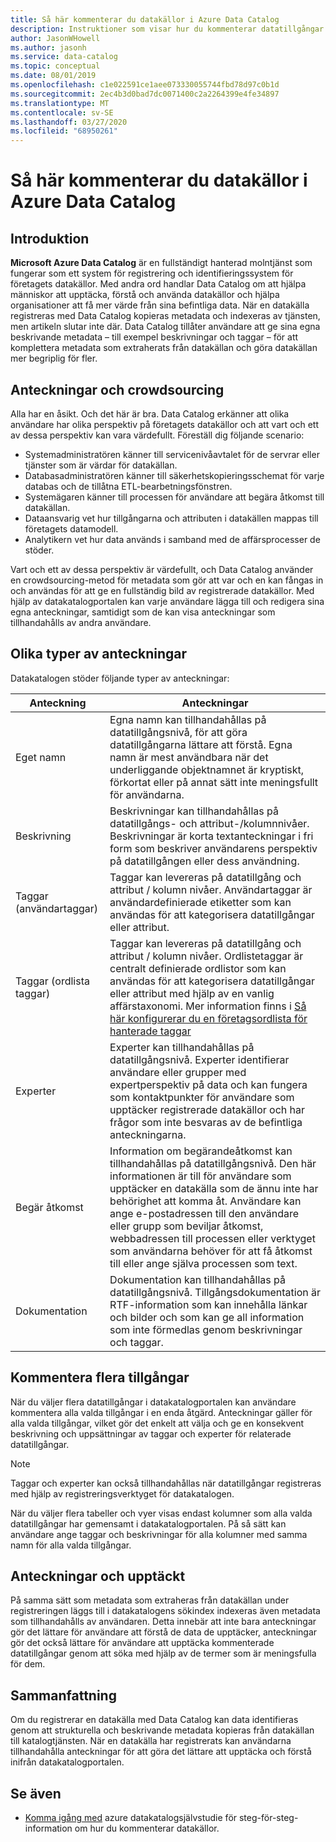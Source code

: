 ```yaml
---
title: Så här kommenterar du datakällor i Azure Data Catalog
description: Instruktioner som visar hur du kommenterar datatillgångar i Azure Data Catalog, inklusive egna namn, taggar, beskrivningar och experter.
author: JasonWHowell
ms.author: jasonh
ms.service: data-catalog
ms.topic: conceptual
ms.date: 08/01/2019
ms.openlocfilehash: c1e022591ce1aee073330055744fbd78d97c0b1d
ms.sourcegitcommit: 2ec4b3d0bad7dc0071400c2a2264399e4fe34897
ms.translationtype: MT
ms.contentlocale: sv-SE
ms.lasthandoff: 03/27/2020
ms.locfileid: "68950261"
---
```

# <a name="how-to-annotate-data-sources-in-azure-data-catalog"></a>Så här kommenterar du datakällor i Azure Data Catalog

## <a name="introduction"></a>Introduktion

**Microsoft Azure Data Catalog** är en fullständigt hanterad molntjänst som fungerar som ett system för registrering och identifieringssystem för företagets datakällor. Med andra ord handlar Data Catalog om att hjälpa människor att upptäcka, förstå och använda datakällor och hjälpa organisationer att få mer värde från sina befintliga data. När en datakälla registreras med Data Catalog kopieras metadata och indexeras av tjänsten, men artikeln slutar inte där. Data Catalog tillåter användare att ge sina egna beskrivande metadata – till exempel beskrivningar och taggar – för att komplettera metadata som extraherats från datakällan och göra datakällan mer begriplig för fler.

## <a name="annotation-and-crowdsourcing"></a>Anteckningar och crowdsourcing
Alla har en åsikt. Och det här är bra.
Data Catalog erkänner att olika användare har olika perspektiv på företagets datakällor och att vart och ett av dessa perspektiv kan vara värdefullt. Föreställ dig följande scenario:

* Systemadministratören känner till servicenivåavtalet för de servrar eller tjänster som är värdar för datakällan.
* Databasadministratören känner till säkerhetskopieringsschemat för varje databas och de tillåtna ETL-bearbetningsfönstren.
* Systemägaren känner till processen för användare att begära åtkomst till datakällan.
* Dataansvarig vet hur tillgångarna och attributen i datakällen mappas till företagets datamodell.
* Analytikern vet hur data används i samband med de affärsprocesser de stöder.

Vart och ett av dessa perspektiv är värdefullt, och Data Catalog använder en crowdsourcing-metod för metadata som gör att var och en kan fångas in och användas för att ge en fullständig bild av registrerade datakällor. Med hjälp av datakatalogportalen kan varje användare lägga till och redigera sina egna anteckningar, samtidigt som de kan visa anteckningar som tillhandahålls av andra användare.

## <a name="different-types-of-annotations"></a>Olika typer av anteckningar
Datakatalogen stöder följande typer av anteckningar:

| Anteckning | Anteckningar |
| --- | --- |
| Eget namn |Egna namn kan tillhandahållas på datatillgångsnivå, för att göra datatillgångarna lättare att förstå. Egna namn är mest användbara när det underliggande objektnamnet är kryptiskt, förkortat eller på annat sätt inte meningsfullt för användarna. |
| Beskrivning |Beskrivningar kan tillhandahållas på datatillgångs- och attribut-/kolumnnivåer. Beskrivningar är korta textanteckningar i fri form som beskriver användarens perspektiv på datatillgången eller dess användning. |
| Taggar (användartaggar) |Taggar kan levereras på datatillgång och attribut / kolumn nivåer. Användartaggar är användardefinierade etiketter som kan användas för att kategorisera datatillgångar eller attribut. |
| Taggar (ordlista taggar) |Taggar kan levereras på datatillgång och attribut / kolumn nivåer. Ordlistetaggar är centralt definierade ordlistor som kan användas för att kategorisera datatillgångar eller attribut med hjälp av en vanlig affärstaxonomi. Mer information finns i [Så här konfigurerar du en företagsordlista för hanterade taggar](data-catalog-how-to-business-glossary.md) |
| Experter |Experter kan tillhandahållas på datatillgångsnivå. Experter identifierar användare eller grupper med expertperspektiv på data och kan fungera som kontaktpunkter för användare som upptäcker registrerade datakällor och har frågor som inte besvaras av de befintliga anteckningarna. |
| Begär åtkomst |Information om begärandeåtkomst kan tillhandahållas på datatillgångsnivå. Den här informationen är till för användare som upptäcker en datakälla som de ännu inte har behörighet att komma åt. Användare kan ange e-postadressen till den användare eller grupp som beviljar åtkomst, webbadressen till processen eller verktyget som användarna behöver för att få åtkomst till eller ange själva processen som text. |
| Dokumentation |Dokumentation kan tillhandahållas på datatillgångsnivå. Tillgångsdokumentation är RTF-information som kan innehålla länkar och bilder och som kan ge all information som inte förmedlas genom beskrivningar och taggar. |

## <a name="annotating-multiple-assets"></a>Kommentera flera tillgångar
När du väljer flera datatillgångar i datakatalogportalen kan användare kommentera alla valda tillgångar i en enda åtgärd. Anteckningar gäller för alla valda tillgångar, vilket gör det enkelt att välja och ge en konsekvent beskrivning och uppsättningar av taggar och experter för relaterade datatillgångar.

> [!NOTE]
> Taggar och experter kan också tillhandahållas när datatillgångar registreras med hjälp av registreringsverktyget för datakatalogen.
>
>

När du väljer flera tabeller och vyer visas endast kolumner som alla valda datatillgångar har gemensamt i datakatalogportalen. På så sätt kan användare ange taggar och beskrivningar för alla kolumner med samma namn för alla valda tillgångar.

## <a name="annotations-and-discovery"></a>Anteckningar och upptäckt
På samma sätt som metadata som extraheras från datakällan under registreringen läggs till i datakatalogens sökindex indexeras även metadata som tillhandahålls av användaren. Detta innebär att inte bara anteckningar gör det lättare för användare att förstå de data de upptäcker, anteckningar gör det också lättare för användare att upptäcka kommenterade datatillgångar genom att söka med hjälp av de termer som är meningsfulla för dem.

## <a name="summary"></a>Sammanfattning
Om du registrerar en datakälla med Data Catalog kan data identifieras genom att strukturella och beskrivande metadata kopieras från datakällan till katalogtjänsten. När en datakälla har registrerats kan användarna tillhandahålla anteckningar för att göra det lättare att upptäcka och förstå inifrån datakatalogportalen.

## <a name="see-also"></a>Se även
* [Komma igång med](data-catalog-get-started.md) azure datakatalogsjälvstudie för steg-för-steg-information om hur du kommenterar datakällor.
